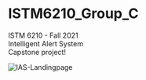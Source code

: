 # ISTM6210_Group_C
ISTM 6210 - Fall 2021 <br />
Intelligent Alert System <br />
Capstone project! <br />

![IAS-Landingpage](https://user-images.githubusercontent.com/93503167/139624771-a181a6e0-5705-4d78-9c86-663dc89d7e7a.png)

